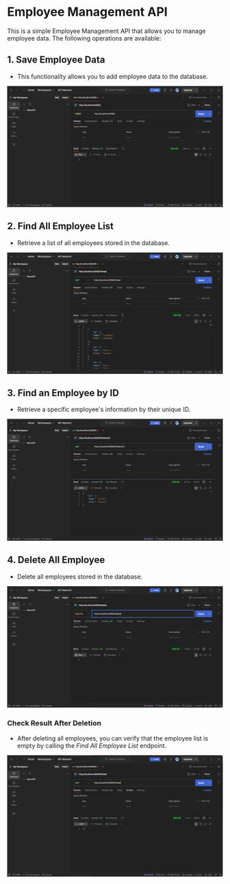 # Employee Management API

This is a simple Employee Management API that allows you to manage employee data. The following operations are available:

## 1. Save Employee Data
- This functionality allows you to add employee data to the database.

![Save Employee Data](picture/1.png)

## 2. Find All Employee List
- Retrieve a list of all employees stored in the database.

![Find All Employee List](picture/2.png)

## 3. Find an Employee by ID
- Retrieve a specific employee's information by their unique ID.

![Find Employee by ID](picture/3.png)

## 4. Delete All Employee
- Delete all employees stored in the database.

![Delete All Employee](picture/4.png)

### Check Result After Deletion
- After deleting all employees, you can verify that the employee list is empty by calling the *Find All Employee List* endpoint.

![Check Result After Deletion](picture/5.png)
